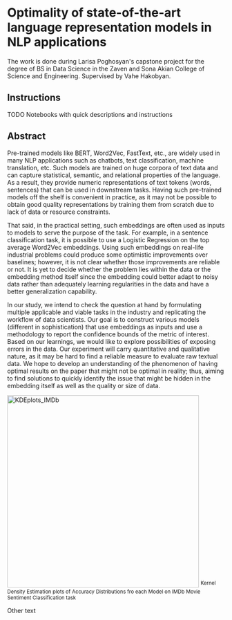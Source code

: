 # Optimality of state-of-the-art language representation models in NLP applications

The work is done during Larisa Poghosyan's capstone project for the degree of BS in Data Science in the Zaven and Sona Akian College of Science and Engineering.
Supervised by Vahe Hakobyan.

## Instructions

TODO Notebooks with quick descriptions and instructions

## Abstract

Pre-trained models like BERT, Word2Vec, FastText, etc., are widely used in many NLP applications such as chatbots, text classification, machine translation, etc. Such models are trained on huge corpora of text data and can capture statistical, semantic, and relational properties of the language. As a result, they provide numeric representations of text tokens (words, sentences) that can be used in downstream tasks. Having such pre-trained models off the shelf is convenient in practice, as it may not be possible to obtain good quality representations by training them from scratch due to lack of data or resource constraints.

That said, in the practical setting, such embeddings are often used as inputs to models to serve the purpose of the task. For example, in a sentence classification task, it is possible to use a Logistic Regression on the top average Word2Vec embeddings. Using such embeddings on real-life industrial problems could produce some optimistic improvements over baselines; however, it is not clear whether those improvements are reliable or not. It is yet to decide whether the problem lies within the data or the embedding method itself since the embedding could better adapt to noisy data rather than adequately learning regularities in the data and have a better generalization capability.

In our study, we intend to check the question at hand by formulating multiple applicable and viable tasks in the industry and replicating the workflow of data scientists. Our goal is to construct various models (different in sophistication) that use embeddings as inputs and use a methodology to report the confidence bounds of the metric of interest. Based on our learnings, we would like to explore possibilities of exposing errors in the data. Our experiment will carry quantitative and qualitative nature, as it may be hard to find a reliable measure to evaluate raw textual data. We hope to develop an understanding of the phenomenon of having optimal results on the paper that might not be optimal in reality; thus, aiming to find solutions to quickly identify the issue that might be hidden in the embedding itself as well as the quality or size of data.

<img width="444" alt="KDEplots_IMDb" src="https://user-images.githubusercontent.com/43134338/169170588-bedaf15a-e3f2-456f-8f53-4efd29d9f787.png">
<sup>Kernel Density Estimation plots of Accuracy Distributions fro each Model on IMDb Movie Sentiment Classification task</sup>

Other text

